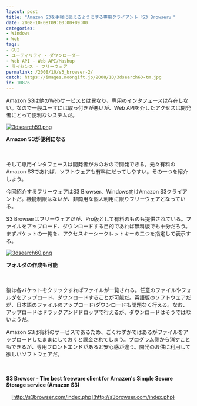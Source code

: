 ```yaml
---
layout: post
title: "Amazon S3を手軽に扱えるようにする専用クライアント「S3 Browser」"
date: 2008-10-08T09:00:00+09:00
categories:
- Windows
- Web
tags: 
- GUI
- ユーティリティ - ダウンローダー
- Web API - Web API/Mashup
- ライセンス - フリーウェア
permalink: /2008/10/s3_browser-2/
catch: https://images.moongift.jp/2008/10/3dsearch60-tm.jpg
id: 10876
---
```

Amazon S3は他のWebサービスとは異なり、専用のインタフェースは存在しない。なので一般ユーザには取っ付きが悪いが、Web APIを介したアクセスは開発者にとって便利なシステムだ。

  

[![3dsearch59.png](https://images.moongift.jp/2008/10/3dsearch59-tm.jpg)](https://images.moongift.jp/2008/10/3dsearch59.png)  
  
**Amazon S3が便利になる**

  

　

  

そして専用インタフェースは開発者がおのおので開発できる。元々有料のAmazon S3であれば、ソフトウェアも有料にだってしやすい。その一つを紹介しよう。

  

今回紹介するフリーウェアはS3 Browser、Windows向けAmazon S3クライアントだ。機能制限はないが、非商用な個人利用に限りフリーウェアとなっている。

  
  
<!--more-->  

S3 Browserはフリーウェアだが、Pro版として有料のものも提供されている。ファイルをアップロード、ダウンロードする目的であれば無料版でも十分だろう。まずバケットの一覧を、アクセスキーシークレットキーの二つを指定して表示する。

  

[![3dsearch60.png](https://images.moongift.jp/2008/10/3dsearch60-tm.jpg)](https://images.moongift.jp/2008/10/3dsearch60.png)  
  
**フォルダの作成も可能**

  

　

  

後は各バケットをクリックすればファイルが一覧される。任意のファイルやフォルダをアップロード、ダウンロードすることが可能だ。英語版のソフトウェアだが、日本語のファイルのアップロード/ダウンロードも問題なく行える。なお、アップロードはドラッグアンドドロップで行えるが、ダウンロードはそうではないようだ。

  

Amazon S3は有料のサービスであるため、ごくわずかではあるがファイルをアップロードしたままにしておくと課金されてしまう。プログラム側から消すこともできるが、専用フロントエンドがあると安心感が違う。開発のお供に利用して欲しいソフトウェアだ。

  

　

  

**S3 Browser - The best freeware client for Amazon's Simple Secure Storage service (Amazon S3)**  
  
　[http://s3browser.com/index.php](http://s3browser.com/index.php)

  
